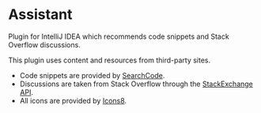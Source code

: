 # Assistant
Plugin for IntelliJ IDEA which recommends code snippets and Stack Overflow discussions.

This plugin uses content and resources from third-party sites.
* Code snippets are provided by [SearchCode](https://searchcode.com/api/).
* Discussions are taken from Stack Overflow through the [StackExchange API](http://api.stackexchange.com/).
* All icons are provided by [Icons8](https://icons8.com/).
